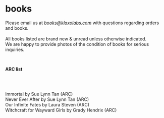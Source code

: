 # books
Please email us at <i>books@klaxolabs.com</i> with questions regarding orders and books. <br> <br>
All books listed are brand new & unread unless otherwise indicated. <br>
We are happy to provide photos of the condition of books for serious inquiries. <br>

<br>

<a href="ARCs.html" style="text-decoration:none;"><b>ARC list</b></a>

<br>

<br>


Immortal by Sue Lynn Tan (ARC) <br>
Never Ever After by Sue Lynn Tan (ARC) <br>
Our Infinite Fates by Laura Steven (ARC) <br>
Witchcraft for Wayward Girls by Grady Hendrix (ARC) <br>


